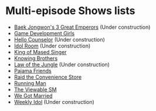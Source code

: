# Multi-episode Shows lists

* [Baek Jongwon's 3 Great Emperors](./baek-jongwon-3-great-emperors.md) (Under construction)
* [Game Development Girls](./game-development-girls.md)
* [Hello Counselor](./hello-counselor.md) (Under construction)
* [Idol Room](./idol-room.md) (Under construction)
* [King of Mased Singer](./king-of-masked-singer.md)
* [Knowing Brothers](./knowing-brothers.md)
* [Law of the Jungle](./law-of-the-jungle.md) (Under construction)
* [Pajama Friends](./pajama-friends.md)
* [Raid the Convenience Store](./raid-the-convenience-store.md)
* [Running Man](./running-man.md)
* [The Viewable SM](./the-viewable-sm.md)
* [We Got Married](./wgm.md)
* [Weekly Idol](./weekly-idol.md) (Under construction)